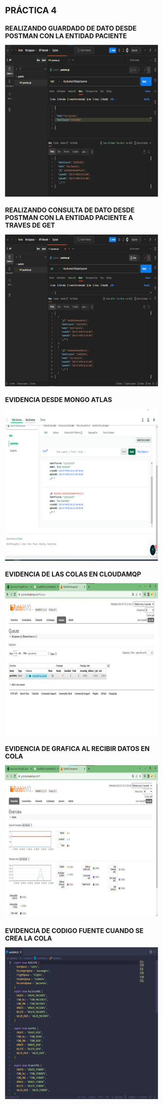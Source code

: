 # PRÁCTICA 4

 



## REALIZANDO GUARDADO DE DATO DESDE POSTMAN CON LA ENTIDAD PACIENTE

<img src="captures/1.png"  width="700em" height="500em" />

## REALIZANDO CONSULTA DE DATO DESDE POSTMAN CON LA ENTIDAD PACIENTE A TRAVES DE GET

<img src="captures/0.png"  width="700em" height="500em" />


## EVIDENCIA DESDE MONGO ATLAS 


<img src="captures/3.png"  width="700em" height="500em" />

## EVIDENCIA DE LAS COLAS EN CLOUDAMQP

<img src="captures/4.png"  width="700em" height="500em" />

## EVIDENCIA DE GRAFICA AL RECIBIR DATOS EN COLA

<img src="captures/2.png"  width="700em" height="500em" />

## EVIDENCIA DE CODIGO FUENTE CUANDO SE CREA LA COLA 

<img src="captures/5.png"  width="700em" height="500em" />























